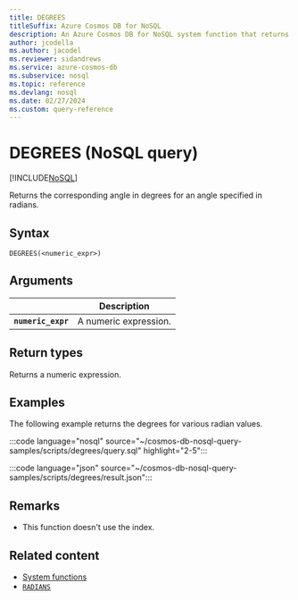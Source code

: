 ```yaml
---
title: DEGREES
titleSuffix: Azure Cosmos DB for NoSQL
description: An Azure Cosmos DB for NoSQL system function that returns the angle in degrees for a radian value.
author: jcodella
ms.author: jacodel
ms.reviewer: sidandrews
ms.service: azure-cosmos-db
ms.subservice: nosql
ms.topic: reference
ms.devlang: nosql
ms.date: 02/27/2024
ms.custom: query-reference
---
```


# DEGREES (NoSQL query)

[!INCLUDE[NoSQL](../../includes/appliesto-nosql.md)]

Returns the corresponding angle in degrees for an angle specified in radians.

## Syntax

```nosql
DEGREES(<numeric_expr>)  
```  

## Arguments

| | Description |
| --- | --- |
| **`numeric_expr`** | A numeric expression. |

## Return types

Returns a numeric expression.  

## Examples

The following example returns the degrees for various radian values.

:::code language="nosql" source="~/cosmos-db-nosql-query-samples/scripts/degrees/query.sql" highlight="2-5":::

:::code language="json" source="~/cosmos-db-nosql-query-samples/scripts/degrees/result.json":::

## Remarks

- This function doesn't use the index.

## Related content

- [System functions](system-functions.yml)
- [`RADIANS`](radians.md)

